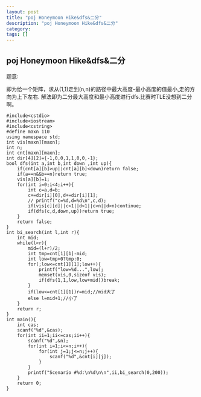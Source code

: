 ```yaml
---
layout: post
title: "poj Honeymoon Hike&dfs&二分"
description: "poj Honeymoon Hike&dfs&二分"
category:
tags: []
---
```


## poj Honeymoon Hike&dfs&二分 ##

题意:

即为给一个矩阵，求从(1,1)走到(n,n)的路径中最大高度-最小高度的值最小,走的方向为上下左右.
解法即为二分最大高度和最小高度进行dfs.比赛时TLE没想到二分啊。

	#include<cstdio>
	#include<iostream>
	#include<cstring>
	#define maxn 110
	using namespace std;
	int vis[maxn][maxn];
	int n;
	int cnt[maxn][maxn];
	int dir[4][2]={-1,0,0,1,1,0,0,-1};
	bool dfs(int a,int b,int down ,int up){
		if(cnt[a][b]>up||cnt[a][b]<down)return false;
		if(a==n&&b==n)return true;
		vis[a][b]=1;
		for(int i=0;i<4;i++){
			int c=a,d=b;
			c+=dir[i][0],d+=dir[i][1];
			// printf("c=%d,d=%d\n",c,d);
			if(vis[c][d]||c<1||d<1||c>n||d>n)continue;
			if(dfs(c,d,down,up))return true;
		}
		return false;
	}
	int bi_search(int l,int r){
		int mid;
		while(l<r){
			mid=(l+r)/2;
			int tmp=cnt[1][1]-mid;
			int low=tmp>0?tmp:0;
			for(;low<=cnt[1][1];low++){
				printf("low=%d...",low);
				memset(vis,0,sizeof vis);
				if(dfs(1,1,low,low+mid))break;
			}
			if(low<=cnt[1][1])r=mid;//mid大了
			else l=mid+1;//小了
		}
		return r;
	}
	int main(){
		int cas;
		scanf("%d",&cas);
		for(int ii=1;ii<=cas;ii++){
			scanf("%d",&n);
			for(int i=1;i<=n;i++){
				for(int j=1;j<=n;j++){
					scanf("%d",&cnt[i][j]);
				}
			}
			printf("Scenario #%d:\n%d\n\n",ii,bi_search(0,200));
		}
		return 0;
	}

